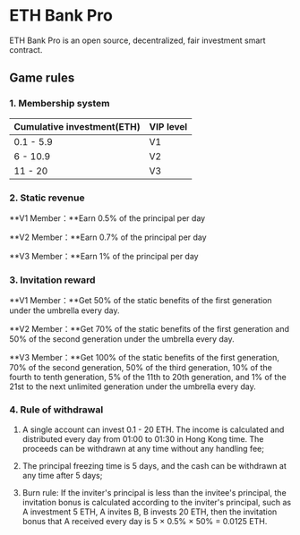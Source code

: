 # ETH Bank Pro
ETH Bank Pro is an open source, decentralized, fair investment smart contract.

## Game rules

### 1. Membership system

| Cumulative investment(ETH) | VIP level |
| -------------------------- | --------- |
| 0.1 - 5.9                  | V1        |
| 6 - 10.9                   | V2        |
| 11 - 20                    | V3        |

### 2. Static revenue

**V1 Member：**Earn 0.5% of the principal per day

**V2 Member：**Earn 0.7% of the principal per day

**V3 Member：**Earn 1% of the principal per day

### 3. Invitation reward

**V1 Member：**Get 50% of the static benefits of the first generation under the umbrella every day.

**V2 Member：**Get 70% of the static benefits of the first generation and 50% of the second generation under the umbrella every day.

**V3 Member：**Get 100% of the static benefits of the first generation, 70% of the second generation, 50% of the third generation, 10% of the fourth to tenth generation, 5% of the 11th to 20th generation, and 1% of the 21st to the next unlimited generation under the umbrella every day.

### 4. Rule of withdrawal

1. A single account can invest 0.1 - 20 ETH. The income is calculated and distributed every day from 01:00 to 01:30 in Hong Kong time. The proceeds can be withdrawn at any time without any handling fee;

2. The principal freezing time is 5 days, and the cash can be withdrawn at any time after 5 days;

3. Burn rule: If the inviter's principal is less than the invitee's principal, the invitation bonus is calculated according to the inviter's principal, such as A investment 5 ETH, A invites B, B invests 20 ETH, then the invitation bonus that A received every day is 5 × 0.5% × 50% = 0.0125 ETH.